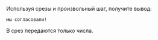 Используя срезы и произвольный шаг, получите вывод:

```
мы согласовали!
```

В срез передаются только числа.
